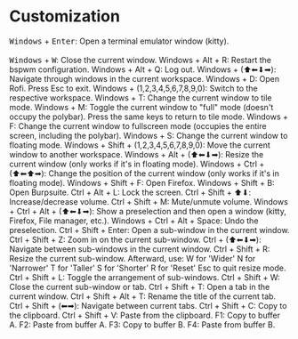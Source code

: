 # Customization

<kbd>Windows</kbd> + <kbd>Enter</kbd>: Open a terminal emulator window (kitty). <br></br>
<kbd>Windows</kbd> + <kbd>W</kbd>: Close the current window.
Windows + Alt + R: Restart the bspwm configuration.
Windows + Alt + Q: Log out.
Windows + (⬆⬅⬇➡): Navigate through windows in the current workspace.
Windows + D: Open Rofi. Press Esc to exit.
Windows + (1,2,3,4,5,6,7,8,9,0): Switch to the respective workspace.
Windows + T: Change the current window to tile mode.
Windows + M: Toggle the current window to "full" mode (doesn't occupy the polybar). Press the same keys to return to tile mode.
Windows + F: Change the current window to fullscreen mode (occupies the entire screen, including the polybar).
Windows + S: Change the current window to floating mode.
Windows + Shift + (1,2,3,4,5,6,7,8,9,0): Move the current window to another workspace.
Windows + Alt + (⬆⬅⬇➡): Resize the current window (only works if it's in floating mode).
Windows + Ctrl + (⬆⬅⬆➡): Change the position of the current window (only works if it's in floating mode).
Windows + Shift + F: Open Firefox.
Windows + Shift + B: Open Burpsuite.
Ctrl + Alt + L: Lock the screen.
Ctrl + Shift + ⬆⬇: Increase/decrease volume.
Ctrl + Shift + M: Mute/unmute volume.
Windows + Ctrl + Alt + (⬆⬅⬇➡): Show a preselection and then open a window (kitty, Firefox, File manager, etc.).
Windows + Ctrl + Alt + Space: Undo the preselection.
Ctrl + Shift + Enter: Open a sub-window in the current window.
Ctrl + Shift + Z: Zoom in on the current sub-window.
Ctrl + (⬆⬅⬇➡): Navigate between sub-windows in the current window.
Ctrl + Shift + R: Resize the current sub-window. Afterward, use:
W for 'Wider'
N for 'Narrower'
T for 'Taller'
S for 'Shorter'
R for 'Reset'
Esc to quit resize mode.
Ctrl + Shift + L: Toggle the arrangement of sub-windows.
Ctrl + Shift + W: Close the current sub-window or tab.
Ctrl + Shift + T: Open a tab in the current window.
Ctrl + Shift + Alt + T: Rename the title of the current tab.
Ctrl + Shift + (⬅➡): Navigate between current tabs.
Ctrl + Shift + C: Copy to the clipboard.
Ctrl + Shift + V: Paste from the clipboard.
F1: Copy to buffer A.
F2: Paste from buffer A.
F3: Copy to buffer B.
F4: Paste from buffer B.
